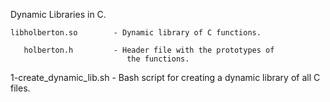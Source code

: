 Dynamic Libraries in C.

    libholberton.so        - Dynamic library of C functions.

       holberton.h         - Header file with the prototypes of
                              the functions.

  1-create_dynamic_lib.sh  - Bash script for creating a dynamic
                              library of all C files.